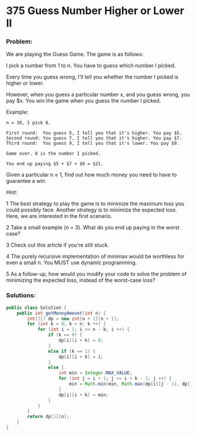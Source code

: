 # 375 Guess Number Higher or Lower II

### Problem:

We are playing the Guess Game. The game is as follows:

I pick a number from 1 to n. You have to guess which number I picked.

Every time you guess wrong, I'll tell you whether the number I picked is higher or lower.

However, when you guess a particular number x, and you guess wrong, you pay $x. You win the game when you guess the number I picked.

Example:

```
n = 10, I pick 8.

First round:  You guess 5, I tell you that it's higher. You pay $5.
Second round: You guess 7, I tell you that it's higher. You pay $7.
Third round:  You guess 9, I tell you that it's lower. You pay $9.

Game over. 8 is the number I picked.

You end up paying $5 + $7 + $9 = $21.
```
Given a particular n ≥ 1, find out how much money you need to have to guarantee a win.

Hint:

1 The best strategy to play the game is to minimize the maximum loss you could possibly face. Another strategy is to minimize the expected loss. Here, we are interested in the first scenario.

2 Take a small example (n = 3). What do you end up paying in the worst case?

3 Check out this article if you're still stuck.

4 The purely recursive implementation of minimax would be worthless for even a small n. You MUST use dynamic programming.

5 As a follow-up, how would you modify your code to solve the problem of minimizing the expected loss, instead of the worst-case loss?

### Solutions:

```java
public class Solution {
    public int getMoneyAmount(int n) {
        int[][] dp = new int[n + 1][n + 1];
        for (int k = 0; k < n; k ++) {
            for (int i = 1; i <= n - k; i ++) {
                if (k == 0) {
                    dp[i][i + k] = 0;
                }
                else if (k == 1) {
                    dp[i][i + k] = i;
                }
                else {
                    int min = Integer.MAX_VALUE;
                    for (int j = i + 1; j <= i + k - 1; j ++) {
                        min = Math.min(min, Math.max(dp[i][j - 1], dp[j + 1][i + k]) + j);
                    }
                    dp[i][i + k] = min;
                }
            }
        }
        return dp[1][n];
    }
}
```